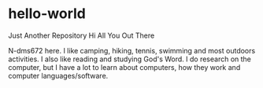 # hello-world
Just Another Repository
Hi All You Out There

N-dms672 here. I like camping, hiking, tennis, swimming and most outdoors activities. I also like reading and studying God's Word. I do research on the computer, but I have a lot to learn about computers, how they work and computer languages/software. 
